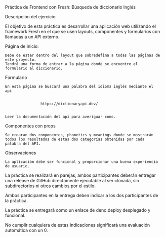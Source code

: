 Práctica de Frontend con Fresh: Búsqueda de diccionario Inglés

Descripción del ejercicio

El objetivo de esta práctica es desarrollar una aplicación web utilizando el framework Fresh en el que se usen layouts, componentes y formularios con llamadas a un API externo.

Página de inicio:

    Debe de estar dentro del layout que sobredefina a todas las páginas de este proyecto.
    Tendrá una forma de entrar a la página donde se encuentre el formulario al diccionario.



Formulario

    En esta página se buscará una palabra del idioma inglés mediante el api


                    https://dictionaryapi.dev/


    Leer la documentación del api para averiguar como.


Componentes con props

    Se crearan dos componentes, phonetics y meanings donde se mostrarán todos los resultados de estas dos categorías obtenidas por cada palabra del API.



Observaciones

    La aplicación debe ser funcional y proporcionar una buena experiencia de usuario.




La práctica se realizará en parejas, ambos participantes deberán entregar una release de GitHub directamente ejecutable al ser clonada, sin subdirectorios ni otros cambios por el estilo.

Ambos participantes en la entrega deben indicar a los dos participantes de la práctica. 

La práctica se entregará como un enlace de deno.deploy desplegado y funcional.

No cumplir cualquiera de estas indicaciones significará una evaluación automática con un 0.